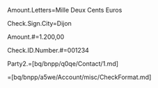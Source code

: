 Amount.Letters=Mille Deux Cents Euros

Check.Sign.City=Dijon

Amount.#=1.200,00

Check.ID.Number.#=001234

Party2.=[bq/bnpp/q0qe/Contact/1.md]

=[bq/bnpp/a5we/Account/misc/CheckFormat.md]